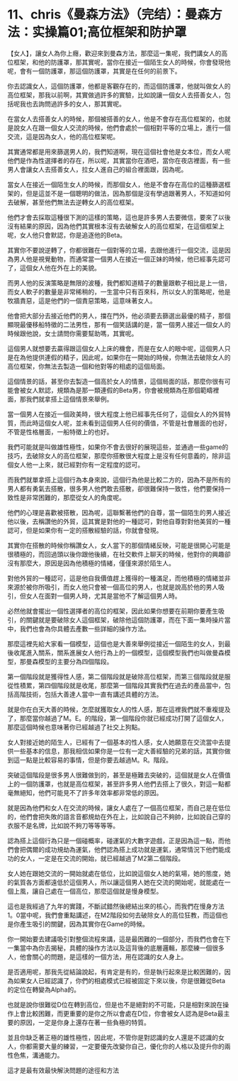 # 11、chris《曼森方法》（完结）：曼森方法：实操篇01;高位框架和防护罩

【女人】，讓女人為你上癮，歡迎來到曼森方法，那麼這一集呢，我們講女人的高位框架，和他的防護罩，那其實呢，當你在接近一個陌生女人的時候，你會發現他呢，會有一個防護罩，那這個防護罩，其實是在任何的前景下。

你去認識女人，這個防護罩，他都是客觀存在的，而這個防護罩，他就叫做女人的高位框架，那我以前啊，其實做過許多的實驗，比如說讓一個女人去搭善女人，包括呢我也去詢問過許多的女人，那其實呢。

在當女人去搭善女人的時候，那個被搭善的女人，他是不會存在高位框架的，也就是說女人在跟一個女人交流的時候，他們會處於一個相對平等的立場上，進行一個交流，這是因為女人，他的高位框架呢。

其實通常都是用來篩選男人的，我們知道啊，現在這個社會他是女本位，而女人呢他們是作為性選擇者的存在，所以呢，其實當你在酒吧，當你在夜店裡面，有一些男人會讓女人去搭善女人，拉女人進自己的組合裡面跟，因為呢。

當女人在接近一個陌生女人的時候，而那個女人，他是不會存在高位的這種篩選框架的，但是這並不是一個聰明的做法，因為那個是沒有學過跟著男人，不知道如何去破解，甚至他們無法去逆轉女人的高位框架。

他們才會去採取這種很下測的這樣的策略，這也是許多男人去要微信，要來了以後沒有結果的原因，因為他們其實根本沒有去破解女人的高位框架，在這個框架上呢，女人他只會默認，你是追逐他的Beta。

其實你不要說逆轉了，你都很難在一個對等的立場，去跟他進行一個交流，這是因為男人他是視覺動物，而通常當一個男人在接近一個正妹的時候，他已經事先認可了，這個女人他在外在上的美貌。

而男人他的反演策略是無限的波種，我們都知道精子的數量跟軟子相比是上一倍，而女人軟子的數量是非常稀稍的，一生當中只有百來科，所以女人的策略呢，他是牧牆責惡，這是他們的一個責惡策略，這意味著女人。

他會把大部分去接近他們的男人，擋在門外，他必須要去篩選出最優的精子，那個顯現最優移船特徵的二法男性，那有一個笑話講的是，當一個男人接近一個女人的時候跟他說，女士請問你需要幫助嗎，其實呢。

這個男人就想要去贏得跟這個女人上床的機會，而是在女人的眼中呢，這個男人只是在為他提供連假的精子，因此呢，如果你在一開始的時候，你無法去破除女人的高位框架，你無法去製造一個和他對等的相處的這個局面。

這個情景的話，甚至你去製造一個高於女人的情景，這個局面的話，那麼你很有可能會被女人默認，規類為是那一類連假的Beta男，你會被規類為在那個範疇裡面，那我們就拿搭上這個情景來舉例。

當一個男人在接近一個政美時，很大程度上他已經事先任何了，這個女人的外貿特質，而此時這個女人呢，並未看到這個男人任何的價值，不管是社會層面的也好，不管是性格層面，一船特徵上的也好。

我們可能就是叫做雄性極性，如果你不會去很好的展現這些，並通過一些game的技巧，去破除女人的高位框架，那麼你搭散很大程度上是沒有任何意義的，除非這個女人他一上來，就已經對你有一定程度的認可。

而我們就單拿搭上這個行為本身來說，這個行為他是比較二方的，因為不是所有的男人都有勇氣去搭散，很多男人他們敢去搭散，卻很難保持一致性，他們要保持一致性是非常困難的，那麼從女人的角度呢。

他們的心理是喜歡被搭散，因為呢，這聯繫著他們的自尊，當一個陌生的男人接近他以後，去稱讚他的外貿，這其實是對他的一種認可，對他自尊對對他美貿的一種認可，但是如果你有一定的搭散經驗的話，你就會發現。

其實你在搭散的時候你稱讚女人，女人當下的那個情緒反映，可能是很開心可能是很積極的，而回過頭以後你跟他後續，在社交軟件上聊天的時候，他對你的興趣卻沒有那麼大，原因是因為他積極的情緒，僅僅來源於陌生人。

對他外貿的一種認可，這是他自我價值趕上獲得的一種滿足，而他積極的情緒並非來源於被你所吸引，而女人他只會被一個高位的男人，也就是說高於他的男人吸引，但女人在面對一個男人時，尤其是當他不了解這個男人時。

必然他就會擺出一個性選擇者的高位的框架，因此如果你想要在前期你要產生吸引，的關鍵就是要破除女人這個框架，破除他這個防護罩，而在下面一集時操片當中，我們也會為你具體去產數一些詳細的操作方法。

那麼這裡先給大家看一個模型，這個也是大善來舉例從接近一個陌生的女人，到最後收尾進入關系，關系進展女人他行為上的一個模型，這個模型我們也叫做曼森模型，那曼森模型的主要分為四個階段。

第一個階段就是獲得性人感，第二個階段就是破除高位框架，而第三個階段就是服從性積累，第四個階段就是收尾，那麼第一個階段其實我們在過去的產品當中，包括高階技術，包括大善達人當中一直有講述具體的方法。

就是你在白天大善的時候，怎麼就獲取女人的性人感，那在這裡我們就不重複提及了，那麼當你越過了M。E。的階段，第一個階段你就已經成功打開了這個女人，那麼這個時候也意味著你已經越過了社交上狗點。

女人對接近她的陌生人，已經有了一個基本的性人感，女人她願意在交流當中去提供一些基本的信息，那我相信如果你是一位有一定大善經驗的兄弟的話，其實你做到這一點是比較容易的事情，但是你要去越過M。R。階段。

突破這個階段是很多男人很難做到的，甚至是極難去突破的，這個就是女人在價值上的一個防護罩，也就是高位框架，甚至許多男人他們去搭上了很久，對這一點都毫無絕知，他們可能見不了許多年效率都非常低的原因。

就是因為他們和女人在交流的時候，讓女人處在了一個高位框架，而自己是在低位的，他們會把失敗的語言音都規劫在外在上，比如說自己不夠帥，比如說自己穿的衣服不是名牌，比如說不夠刀等等等等。

認為搭上這個行為只是一個碰概率，碰運氣的大數字遊戲，正是因為這一點，而他們會把偶爾的成功規劫為運氣，他們認為搭上成功就是運氣，通常情況下他們能成功的女人，一定是在交流的開始，就已經越過了M2第二個階段。

女人她在跟她交流的一開始就處在低位，比如說這個女人她的氣場，她的態度，她的氣質各方面都遠低於這個男人，所以讓這個男人她在交流的開始呢，就能處在一個上風，讓自己處在一個高位，那麼這個就是慢身模型。

這也是我經過了九年的實踐，不斷試錯然後總結出來的核心，而我們在慢身方法1。0當中呢，我們會重點講述，在M2階段如何去破除女人的高位狂教，而這個也是你產生吸引的關鍵，因為其實你在Game的時候。

你一開始要去建議吸引對整個流程來講，這是最困難的一個部分，而我們也會在下一集當中為你去揭秘，具體的操作方法以及這背後的底層邏輯，那麼練一個很多人，他會關心的問題，是這樣的一個方法，用在認識的女人身上。

是否適用呢，那我先從結論說起，有肯定是有的，但是執行起來是比較困難的，因為如果女人已經認識了，你們的相處模式已經被固定下來以後，你是很難從Beta的定位在轉變為Alpha的。

也就是說你很難從D位在轉到高位，但是也不是絕對的不可能，只是相對來說在操作上會比較困難，而更重要的是你之所以會處在D位，你會被女人認為是Beta最主要的原因，一定是你身上還存在著一些負極的特質。

並且你缺乏著正極的雄性極性，因此呢，不管你是對認識的女人還是不認識的女人，你都需要大量的練習，一定要優先改變你自己，優化你的人格以及提升你的兩性色焦，溝通能力。

這才是最有效最快解決問題的途徑和方法